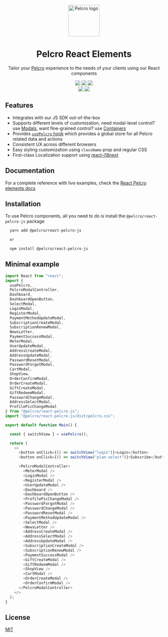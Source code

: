 

<p align="center">
  <img src="https://docs-react-elements.pelcro.com/img/logo.png" width="100px" alt="Pelcro logo"/>
</p>

<h1 align="center" style="border-bottom: none;">Pelcro React Elements</h1>

<p align="center">
  Tailor your <a href="https://www.pelcro.com/">Pelcro</a> experience to the needs of your clients using our React components
</p>

<p align="center">
    <img src="https://github.com/pelcro-inc/react-pelcro-js/actions/workflows/release.yml/badge.svg">
    <img src="https://github.com/pelcro-inc/react-pelcro-js/actions/workflows/tests.yml/badge.svg?branch=next">
    <img src="https://img.shields.io/badge/%20%20%F0%9F%93%A6%F0%9F%9A%80-semantic--release-e10079.svg">
    </br>
    <img src="https://img.shields.io/npm/v/@pelcro/react-pelcro-js/latest">
    <img src="https://img.shields.io/npm/v/@pelcro/react-pelcro-js/next">
</p>


## Features

- Integrates with our JS SDK out-of-the-box 
- Supports different levels of customization, need modal-level control? use [Modals](https://docs-react-elements.pelcro.com/Modals/introduction), want fine-grained control? use [Containers](https://docs-react-elements.pelcro.com/Containers/introduction)
- Provides [`usePelcro` hook](https://docs-react-elements.pelcro.com/usePelcro) which provides a global store for all Pelcro related data and actions
- Consistent UX across different browsers
- Easy styling customization using `className` prop and regular CSS
- First-class Localization support using [react-i18next](https://react.i18next.com/)
## Documentation

For a complete reference with live examples, check the
[React Pelcro elements docs](https://docs-react-elements.pelcro.com/)

  
## Installation 

To use Pelcro components, all you need to do is install the `@pelcro/react-pelcro-js` package

```bash 
  yarn add @pelcro/react-pelcro-js

  or

  npm install @pelcro/react-pelcro-js
```
    
## Minimal example

```javascript
import React from "react";
import {
  usePelcro,
  PelcroModalController,
  Dashboard,
  DashboardOpenButton,
  SelectModal,
  LoginModal,
  RegisterModal,
  PaymentMethodUpdateModal,
  SubscriptionCreateModal,
  SubscriptionRenewModal,
  NewsLetter,
  PaymentSuccessModal,
  MeterModal,
  UserUpdateModal,
  AddressCreateModal,
  AddressUpdateModal,
  PasswordResetModal,
  PasswordForgotModal,
  CartModal,
  ShopView,
  OrderConfirmModal,
  OrderCreateModal,
  GiftCreateModal,
  GiftRedeemModal,
  PasswordChangeModal,
  AddressSelectModal,
  ProfilePicChangeModal
} from "@pelcro/react-pelcro-js";
import "@pelcro/react-pelcro-js/dist/pelcro.css";

export default function Main() {

  const { switchView } = usePelcro();

  return (
    <>
      <button onClick={() => switchView("login")}>Login</button>
      <button onClick={() => switchView("plan-select")}>Subscribe</button>

      <PelcroModalController>
        <MeterModal />
        <LoginModal />
        <RegisterModal />
        <UserUpdateModal />
        <Dashboard />
        <DashboardOpenButton />
        <ProfilePicChangeModal />
        <PasswordForgotModal />
        <PasswordChangeModal />
        <PasswordResetModal />
        <PaymentMethodUpdateModal />
        <SelectModal />
        <NewsLetter />
        <AddressCreateModal />
        <AddressSelectModal />
        <AddressUpdateModal />
        <SubscriptionCreateModal />
        <SubscriptionRenewModal />
        <PaymentSuccessModal />
        <GiftCreateModal />
        <GiftRedeemModal />
        <ShopView />
        <CartModal />
        <OrderCreateModal />
        <OrderConfirmModal />
      </PelcroModalController>
    </>
  );
}

```

  
## License

[MIT](https://choosealicense.com/licenses/mit/)

  
